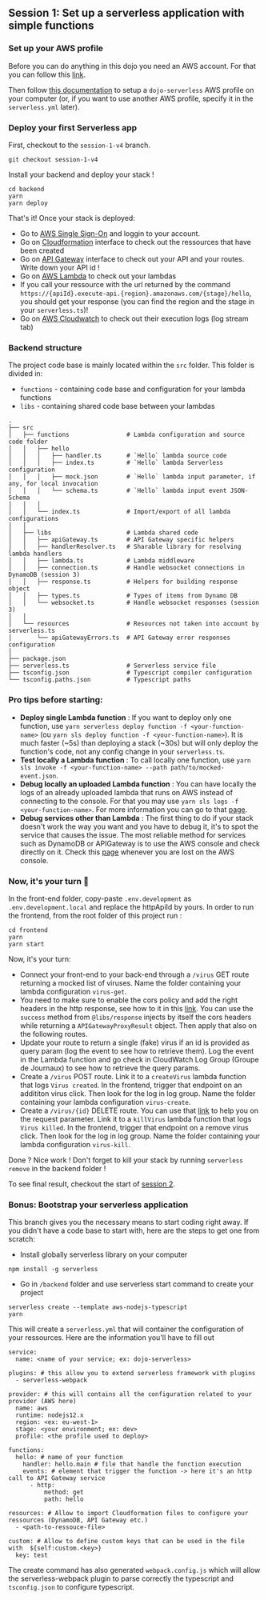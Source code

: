 ## Session 1: Set up a serverless application with simple functions

### Set up your AWS profile

Before you can do anything in this dojo you need an AWS account. For that you can follow this [link](https://www.notion.so/m33/Ajout-d-un-compte-b8ae44dd8a7548b1ba55abca6971ca27#19de3b1529d44e188b295df4f2b8dc3c).

Then follow [this documentation](./setup-aws.md) to setup a `dojo-serverless` AWS profile on your computer (or, if you want to use another AWS profile, specify it in the `serverless.yml` later).

### Deploy your first Serverless app

First, checkout to the `session-1-v4` branch.

```
git checkout session-1-v4
```

Install your backend and deploy your stack !

```
cd backend
yarn
yarn deploy
```

That's it! Once your stack is deployed:

- Go to [AWS Single Sign-On](https://theodo.awsapps.com/start/#/) and loggin to your account.
- Go on [Cloudformation](https://eu-west-1.console.aws.amazon.com/cloudformation/home?region=eu-west-1) interface to check out the ressources that have been created
- Go on [API Gateway](https://eu-west-1.console.aws.amazon.com/apigateway/home?region=eu-west-1) interface to check out your API and your routes. Write down your API id !
- Go on [AWS Lambda](https://eu-west-1.console.aws.amazon.com/lambda/home?region=eu-west-1) to check out your lambdas
- If you call your ressource with the url returned by the command `https://{apiId}.execute-api.{region}.amazonaws.com/{stage}/hello`, you should get your response (you can find the region and the stage in your `serverless.ts`)!
- Go on [AWS Cloudwatch](https://eu-west-1.console.aws.amazon.com/cloudwatch/home?region=eu-west-1) to check out their execution logs (log stream tab)

### Backend structure
The project code base is mainly located within the `src` folder. This folder is divided in:

- `functions` - containing code base and configuration for your lambda functions
- `libs` - containing shared code base between your lambdas

```
.
├── src
│   ├── functions                # Lambda configuration and source code folder
│   │   ├── hello
│   │   │   ├── handler.ts       # `Hello` lambda source code
│   │   │   ├── index.ts         # `Hello` lambda Serverless configuration
│   │   │   ├── mock.json        # `Hello` lambda input parameter, if any, for local invocation
│   │   │   └── schema.ts        # `Hello` lambda input event JSON-Schema
│   │   │
│   │   └── index.ts             # Import/export of all lambda configurations
│   │
│   ├── libs                     # Lambda shared code
│   │   ├── apiGateway.ts        # API Gateway specific helpers
│   │   ├── handlerResolver.ts   # Sharable library for resolving lambda handlers
│   │   ├── lambda.ts            # Lambda middleware
│   │   ├── connection.ts        # Handle websocket connections in DynamoDB (session 3)
│   │   ├── response.ts          # Helpers for building response object
│   │   ├── types.ts             # Types of items from Dynamo DB
│   │   └── websocket.ts         # Handle websocket responses (session 3)
│   │
│   └── resources                # Resources not taken into account by serverless.ts
│       └── apiGatewayErrors.ts  # API Gateway error responses configuration
│
├── package.json
├── serverless.ts                # Serverless service file
├── tsconfig.json                # Typescript compiler configuration
└── tsconfig.paths.json          # Typescript paths
```

### Pro tips before starting:

- **Deploy single Lambda function** : If you want to deploy only one function, use `yarn serverless deploy function -f <your-function-name>` (ou `yarn sls deploy function -f <your-function-name>`). It is much faster (~5s) than deploying a stack (~30s) but will only deploy the function's code, not any config change in your `serverless.ts`.
- **Test locally a Lambda function** : To call locally one function, use `yarn sls invoke -f <your-function-name> --path path/to/mocked-event.json`.
- **Debug locally an uploaded Lambda function** : You can have locally the logs of an already uploaded lambda that runs on AWS instead of connecting to the console. For that you may use `yarn sls logs -f <your-function-name>`. For more information you can go to that [page](https://www.serverless.com/framework/docs/providers/aws/cli-reference/logs).
- **Debug services other than Lambda** : The first thing to do if your stack doesn't work the way you want and you have to debug it, it's to spot the service that causes the issue. The most reliable method for services such as DynamoDB or APIGateway is to use the AWS console and check directly on it. Check this [page](./aws-console-guide.md) whenever you are lost on the AWS console.

### Now, it's your turn 💪

In the front-end folder, copy-paste `.env.development` as `.env.development.local` and replace the httpApiId by yours.
In order to run the frontend, from the root folder of this project run :

```
cd frontend
yarn
yarn start
```

Now, it's your turn:

- Connect your front-end to your back-end through a `/virus` GET route returning a mocked list of viruses. Name the folder containing your lambda configuration `virus-get`.
- You need to make sure to enable the cors policy and add the right headers in the http response, see how to it in this [link](https://www.serverless.com/framework/docs/providers/aws/events/apigateway/#enabling-cors). You can use the `success` method from `@libs/response` injects by itself the cors headers while returning a `APIGatewayProxyResult` object. Then apply that also on the following routes.
- Update your route to return a single (fake) virus if an id is provided as query param (log the event to see how to retrieve them). Log the event in the Lambda function and go check in CloudWatch Log Group (Groupe de Journaux) to see how to retrieve the query params.
- Create a `/virus` POST route. Link it to a `createVirus` lambda function that logs `Virus created`. In the frontend, trigger that endpoint on an addititon virus click. Then look for the log in log group. Name the folder containing your lambda configuration `virus-create`.
- Create a `/virus/{id}` DELETE route. You can use that [link](https://www.serverless.com/framework/docs/providers/aws/events/apigateway/#request-parameters) to help you on the request parameter. Link it to a `killVirus` lambda function that logs `Virus killed`. In the frontend, trigger that endpoint on a remove virus click. Then look for the log in log group. Name the folder containing your lambda configuration `virus-kill`.

Done ? Nice work ! Don't forget to kill your stack by running `serverless remove` in the backend folder !

To see final result, checkout the start of [session 2](./session-2.md).

### Bonus: Bootstrap your serverless application

This branch gives you the necessary means to start coding right away. If you didn't have a code base to start with, here are the steps to get one from scratch:

- Install globally serverless library on your computer

```
npm install -g serverless
```

- Go in `/backend` folder and use serverless start command to create your project

```
serverless create --template aws-nodejs-typescript
yarn
```

This will create a `serverless.yml` that will container the configuration of your ressources. Here are the information you'll have to fill out

```
service:
  name: <name of your service; ex: dojo-serverless>

plugins: # this allow you to extend serverless framework with plugins
  - serverless-webpack

provider: # this will contains all the configuration related to your provider (AWS here)
  name: aws
  runtime: nodejs12.x
  region: <ex: eu-west-1>
  stage: <your environment; ex: dev>
  profile: <the profile used to deploy>

functions:
  hello: # name of your function
    handler: hello.main # file that handle the function execution
    events: # element that trigger the function -> here it's an http call to API Gateway service
      - http:
          method: get
          path: hello

resources: # Allow to import Cloudformation files to configure your ressources (DynamoDB, API Gateway etc.)
  - <path-to-ressouce-file>

custom: # Allow to define custom keys that can be used in the file with  ${self:custom.<key>}
  key: test
```

The create command has also generated `webpack.config.js` which will allow the serverless-webpack plugin to parse correctly the typescript and `tsconfig.json` to configure typescript.
